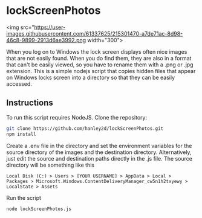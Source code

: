# lockScreenPhotos
<img src="https://user-images.githubusercontent.com/61337625/215301470-a7de71ac-8d98-46c8-9899-2913d6ae3992.png width="300">

When you log on to Windows the lock screen displays often nice images that are not easily found. When you do find them, they are also in a format that can't be easily viewed, so you have to rename them with a .png or .jpg extension.
This is a simple nodejs script that copies hidden files that appear on Windows locks screen into a directory so that they can be easily accessed.

## Instructions

To run this script requires NodeJS. Clone the repository:

```bash
git clone https://github.com/hanley2d/lockScreenPhotos.git
npm install
```

Create a .env file in the directory and set the environment variables for the source directory of the images and the destination directory. Alternatively, just edit the source and destination paths directly in the .js file. The source directory will be something like this

```
Local Disk (C:) > Users > [YOUR USERNAME] > AppData > Local >  Packages > Microsoft.Windows.ContentDeliveryManager_cw5n1h2txyewy > LocalState > Assets
```

Run the script

```bash
node lockScreenPhotos.js
```
